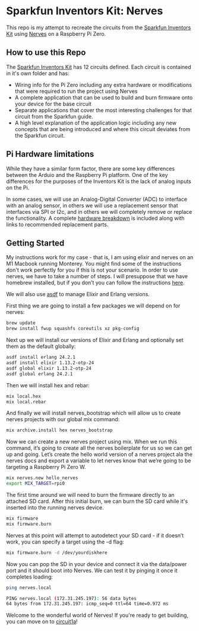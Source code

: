 # Sparkfun Inventors Kit: Nerves

This repo is my attempt to recreate the circuits from the [Sparkfun Inventors Kit](https://www.sparkfun.com/products/15267) using [Nerves](https://www.nerves-project.org/) on a Raspberry Pi Zero.

## How to use this Repo

The [Sparkfun Inventors Kit](https://www.sparkfun.com/products/15267) has 12 circuits defined.  Each circuit is contained in it's own folder and has:

- Wiring info for the Pi Zero including any extra hardware or modifications that were required to run the project using Nerves
- A complete application that can be used to build and burn firmware onto your device for the base circuit
- Separate applications that cover the most interesting challenges for that circuit from the Sparkfun guide.
- A high level explanation of the application logic including any new concepts that are being introduced and where this circuit deviates from the Sparkfun circuit.

## Pi Hardware limitations

While they have a similar form factor, there are some key differences between the Arduio and the Raspberry Pi platform.  One of the key differences for the purposes of the Inventors Kit is the lack of analog inputs on the Pi. 

In some cases, we will use an Analog-Digital Converter (ADC) to interface with an analog sensor, in others we will use a replacement sensor that interfaces via SPI or I2c, and in others we will completely remove or replace the functionality.  A complete [hardware breakdown](./HARDWARE.md) is included along with links to recommended replacement parts.

## Getting Started

My instructions work for my case  - that is, I am using elixir and nerves on an M1 Macbook running Monterey.  You might find some of the instructions don't work perfectly for you if this is not your scenario.  In order to use nerves, we have to take a number of steps.  I will presuppose that we have homebrew installed, but if you don’t you can follow the instructions [here](https://brew.sh/).

We will also use [asdf](https://asdf-vm.com/) to manage Elixir and Erlang versions.

First thing we are going to install a few packages we will depend on for nerves:

```bash
brew update
brew install fwup squashfs coreutils xz pkg-config
```

Next up we will install our versions of Elixir and Erlang and optionally set them as the default globally:

```bash
asdf install erlang 24.2.1
asdf install elixir 1.13.2-otp-24
asdf global elixir 1.13.2-otp-24
asdf global erlang 24.2.1  
```

Then we will install hex and rebar:

```bash
mix local.hex
mix local.rebar
```
And finally we will install nerves_bootstrap which will allow us to create nerves projects with our global mix command:

```bash
mix archive.install hex nerves_bootstrap
```

Now we can create a new nerves project using mix.  When we run this command, it’s going to create all the nerves boilerplate for us so we can get up and going.   Let’s create the hello world version of a nerves project ala the nerves docs and export a variable to let nerves know that we’re going to be targeting a Raspberry Pi Zero W.

```bash
mix nerves.new hello_nerves
export MIX_TARGET=rpi0
```

The first time around we will need to burn the firmware directly to an attached SD card.  After this initial burn, we can burn the SD card while it's inserted into the running nerves device.

```bash
mix firmware
mix firmware.burn
```

Nerves at this point will attempt to autodetect your SD card - if it doesn’t work, you can specify a target using the -d flag:

```bash
mix firmware.burn -d /dev/yourdiskhere
``` 

Now you can pop the SD in your device and connect it via the data/power port and it should boot into Nerves.  We can test it by pinging it once it completes loading:

```bash
ping nerves.local

PING nerves.local (172.31.245.197): 56 data bytes
64 bytes from 172.31.245.197: icmp_seq=0 ttl=64 time=0.972 ms
```

Welcome to the wonderful world of Nerves!  If you're ready to get building, you can move on to [circuit1a](./circuit1a/README.md)!

